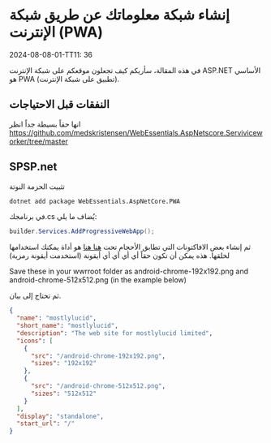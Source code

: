 # إنشاء شبكة معلوماتك عن طريق شبكة الإنترنت (PWA)

<!--category-- ASP.NET -->
<datetime class="hidden">2024-08-08-01-TT11: 36</datetime>

في هذه المقالة، سأريكم كيف تجعلون موقعكم على شبكة الإنترنت ASP.NET الأساسي هو PWA (تطبيق على شبكة الإنترنت).

## النفقات قبل الاحتياجات

انها حقاً بسيطة جداً انظر https://github.com/medskristensen/WebEssentials.AspNetscore.Serviviceworker/tree/master

## SPSP.net

تثبيت الحزمة النوتة

```bash
dotnet add package WebEssentials.AspNetCore.PWA
```

في برنامجك.cs يُضاف ما يلي:

```csharp
builder.Services.AddProgressiveWebApp();
```

ثم إنشاء بعض الافاكتونات التي تطابق الأحجام تحت [هنا هنا](https://realfavicongenerator.net/) هو أداة يمكنك استخدامها لخلقها. هذه يمكن أن تكون حقاً أي أي أي أي أيقونة (استخدمت أيقونة رمزية)

Save these in your wwrroot folder as android-chrome-192x192.png and android-chrome-512x512.png (in the example below)

ثم تحتاج إلى بيان.

```json
{
  "name": "mostlylucid",
  "short_name": "mostlylucid",
  "description": "The web site for mostlylucid limited",
  "icons": [
    {
      "src": "/android-chrome-192x192.png",
      "sizes": "192x192"
    },
    {
      "src": "/android-chrome-512x512.png",
      "sizes": "512x512"
    }
  ],
  "display": "standalone",
  "start_url": "/"
}
```
